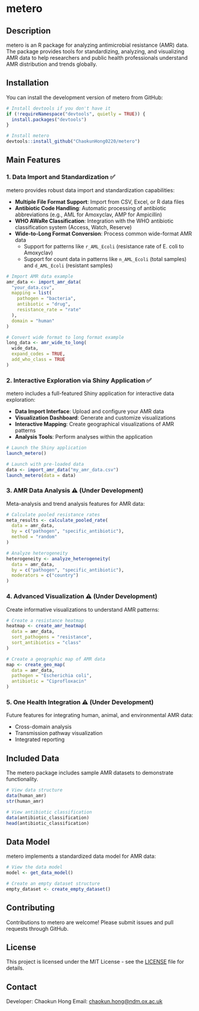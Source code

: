 # metero

## Description

metero is an R package for analyzing antimicrobial resistance (AMR) data. The package provides tools for standardizing, analyzing, and visualizing AMR data to help researchers and public health professionals understand AMR distribution and trends globally.

## Installation

You can install the development version of metero from GitHub:

```r
# Install devtools if you don't have it
if (!requireNamespace("devtools", quietly = TRUE)) {
  install.packages("devtools")
}

# Install metero
devtools::install_github("ChaokunHong0220/metero")
```

## Main Features

### 1. Data Import and Standardization ✅

metero provides robust data import and standardization capabilities:

- **Multiple File Format Support**: Import from CSV, Excel, or R data files
- **Antibiotic Code Handling**: Automatic processing of antibiotic abbreviations (e.g., AML for Amoxyclav, AMP for Ampicillin)
- **WHO AWaRe Classification**: Integration with the WHO antibiotic classification system (Access, Watch, Reserve)
- **Wide-to-Long Format Conversion**: Process common wide-format AMR data
  - Support for patterns like `r_AML_Ecoli` (resistance rate of E. coli to Amoxyclav)
  - Support for count data in patterns like `n_AML_Ecoli` (total samples) and `d_AML_Ecoli` (resistant samples)

```r
# Import AMR data example
amr_data <- import_amr_data(
  "your_data.csv",
  mapping = list(
    pathogen = "bacteria",
    antibiotic = "drug",
    resistance_rate = "rate"
  ),
  domain = "human"
)

# Convert wide format to long format example
long_data <- amr_wide_to_long(
  wide_data,
  expand_codes = TRUE,
  add_who_class = TRUE
)
```

### 2. Interactive Exploration via Shiny Application ✅

metero includes a full-featured Shiny application for interactive data exploration:

- **Data Import Interface**: Upload and configure your AMR data
- **Visualization Dashboard**: Generate and customize visualizations
- **Interactive Mapping**: Create geographical visualizations of AMR patterns
- **Analysis Tools**: Perform analyses within the application

```r
# Launch the Shiny application
launch_metero()

# Launch with pre-loaded data
data <- import_amr_data("my_amr_data.csv")
launch_metero(data = data)
```

### 3. AMR Data Analysis ⚠️ (Under Development)

Meta-analysis and trend analysis features for AMR data:

```r
# Calculate pooled resistance rates
meta_results <- calculate_pooled_rate(
  data = amr_data,
  by = c("pathogen", "specific_antibiotic"),
  method = "random"
)

# Analyze heterogeneity
heterogeneity <- analyze_heterogeneity(
  data = amr_data,
  by = c("pathogen", "specific_antibiotic"),
  moderators = c("country")
)
```

### 4. Advanced Visualization ⚠️ (Under Development)

Create informative visualizations to understand AMR patterns:

```r
# Create a resistance heatmap
heatmap <- create_amr_heatmap(
  data = amr_data,
  sort_pathogens = "resistance",
  sort_antibiotics = "class"
)

# Create a geographic map of AMR data
map <- create_geo_map(
  data = amr_data,
  pathogen = "Escherichia coli",
  antibiotic = "Ciprofloxacin"
)
```

### 5. One Health Integration ⚠️ (Under Development)

Future features for integrating human, animal, and environmental AMR data:

- Cross-domain analysis
- Transmission pathway visualization
- Integrated reporting

## Included Data

The metero package includes sample AMR datasets to demonstrate functionality.

```r
# View data structure
data(human_amr)
str(human_amr)

# View antibiotic classification
data(antibiotic_classification)
head(antibiotic_classification)
```

## Data Model

metero implements a standardized data model for AMR data:

```r
# View the data model
model <- get_data_model()

# Create an empty dataset structure
empty_dataset <- create_empty_dataset()
```

## Contributing

Contributions to metero are welcome! Please submit issues and pull requests through GitHub.

## License

This project is licensed under the MIT License - see the [LICENSE](LICENSE) file for details.

## Contact

Developer: Chaokun Hong
Email: chaokun.hong@ndm.ox.ac.uk

